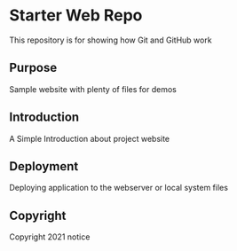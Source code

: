 # Starter Web Repo

This repository is for showing how Git and GitHub work

## Purpose

Sample website with plenty of files for demos

## Introduction

A Simple Introduction about project website

## Deployment
Deploying application to the webserver or local system files

## Copyright

Copyright 2021 notice